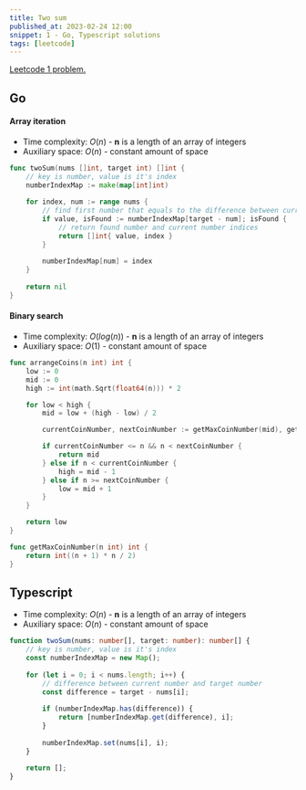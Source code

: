 ```yaml
---
title: Two sum
published_at: 2023-02-24 12:00
snippet: 1 - Go, Typescript solutions
tags: [leetcode]
---
```


[Leetcode 1 problem.](https://leetcode.com/problems/two-sum/)

## Go

#### Array iteration

- Time complexity: $O(n)$ - **n** is a length of an array of integers
- Auxiliary space: $O(n)$ - constant amount of space

```go
func twoSum(nums []int, target int) []int {
	// key is number, value is it's index
    numberIndexMap := make(map[int]int)
    
    for index, num := range nums {
	    // find first number that equals to the difference between current number and target number
        if value, isFound := numberIndexMap[target - num]; isFound {
	        // return found number and current number indices
            return []int{ value, index }
        } 
        
        numberIndexMap[num] = index
    }
    
    return nil
}
```

#### Binary search

- Time complexity: $O(log(n))$ - **n** is a length of an array of integers
- Auxiliary space: $O(1)$ - constant amount of space

```go
func arrangeCoins(n int) int {
    low := 0
    mid := 0
    high := int(math.Sqrt(float64(n))) * 2

    for low < high {
        mid = low + (high - low) / 2

        currentCoinNumber, nextCoinNumber := getMaxCoinNumber(mid), getMaxCoinNumber(mid+1)

        if currentCoinNumber <= n && n < nextCoinNumber { 
            return mid 
        } else if n < currentCoinNumber { 
            high = mid - 1 
        } else if n >= nextCoinNumber { 
            low = mid + 1
        }
    }

    return low
}

func getMaxCoinNumber(n int) int {
    return int((n + 1) * n / 2)
}
```

## Typescript

- Time complexity: $O(n)$ - **n** is a length of an array of integers
- Auxiliary space: $O(n)$ - constant amount of space

```typescript
function twoSum(nums: number[], target: number): number[] {
	// key is number, value is it's index
    const numberIndexMap = new Map();
    
    for (let i = 0; i < nums.length; i++) {
	    // difference between current number and target number
        const difference = target - nums[i];
        
        if (numberIndexMap.has(difference)) {
            return [numberIndexMap.get(difference), i];
        }
        
        numberIndexMap.set(nums[i], i);
    }
    
    return [];
}
```